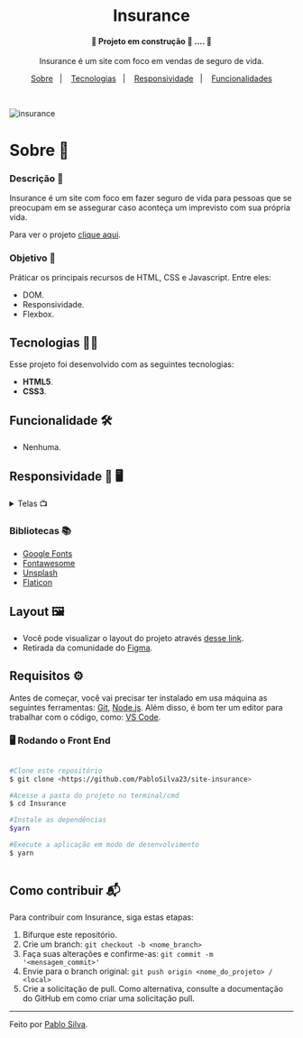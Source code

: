 <h1 align="center">Insurance</h1>

 #### <p align="center">:construction:   Projeto em construção :rocket: .... :construction:
</p>

<p align="center">Insurance é um site com foco em vendas de seguro de vida.</p>

<p align="center">
  <a href="#sobre">Sobre</a>&nbsp;&nbsp;&nbsp;|&nbsp;&nbsp;&nbsp;
  <a href="#tecnologias">Tecnologias</a>&nbsp;&nbsp;&nbsp;|&nbsp;&nbsp;&nbsp;
  <a href="#responsividade">Responsividade</a>&nbsp;&nbsp;&nbsp;|&nbsp;&nbsp;&nbsp;
  <a href="#funcionalidades">Funcionalidades</a>
</p>

<br>

![insurance](https://user-images.githubusercontent.com/87915108/154224713-2d6b6898-ddc3-491e-83f2-7e8976787b36.gif)


<h1 id="sobre">Sobre 📖</h1>

### Descrição 📄

Insurance é um site com foco em fazer seguro de vida para pessoas que se preocupam em se assegurar caso aconteça um imprevisto com sua própria vida.

Para ver o projeto [clique aqui](https://pablosilva23.github.io/site-insurance/).

### Objetivo 🎯

Práticar os principais recursos de HTML, CSS e Javascript. Entre eles:

- DOM.
- Responsividade.
- Flexbox.

## Tecnologias 👨‍💻

Esse projeto foi desenvolvido com as seguintes tecnologias:

* **HTML5**.
* **CSS3**.

<h2 id="funcionalidades">Funcionalidade 🛠️</h2>

- Nenhuma.

<h2 id="responsividade">Responsividade 	📱	🖥️</h2>

<details>
<summary>Telas 📺</summary>
 
   <h3 align="center">Mobile 📱</h3>
 <div align="center">
   <img src="https://user-images.githubusercontent.com/87915108/154840296-fb01a75e-3674-4902-a43b-1560a19f9cee.png" width="200px"></img>
 </div>
   <h3 align='center'>Notebook 💻</h3>
   <div align="center">
   <img src="https://user-images.githubusercontent.com/87915108/154840310-dd1dc5c0-07b9-49f9-8191-43c93989a01e.png" width="600px"></img>
  </div>
 
</details>

### Bibliotecas 📚

* [Google Fonts](https://fonts.google.com/)
* [Fontawesome](https://fontawesome.com/v5/search)
* [Unsplash](https://unsplash.com/wallpapers/phone/lock-screen)
* [Flaticon](https://www.flaticon.com/search?word=instagram&color=color&shape=hand%20drawn&order_by=4&type=icon)

## Layout 🖼️

- Você pode visualizar o layout do projeto através [desse link](https://www.figma.com/file/uDKVAQqnBCm1W1HOFsSMTN/Insurebound---html5-template-for-insurance-agency-free-download-(Community)?node-id=69%3A5241).
- Retirada da comunidade do [Figma](https://www.figma.com/).

## Requisitos ⚙️

Antes de começar, você vai precisar ter instalado em usa máquina as seguintes ferramentas: [Git](https://git-scm.com/), [Node.js](https://nodejs.org/en/). Além disso, é bom ter um editor para trabalhar com o código, como: [VS Code](https://code.visualstudio.com/).

### 🖥️ Rodando o Front End

```bash

#Clone este repositório
$ git clone <https://github.com/PabloSilva23/site-insurance>

#Acesse a pasta do projeto no terminal/cmd
$ cd Insurance

#Instale as dependências
$yarn

#Execute a aplicação em modo de desenvolvimento
$ yarn
 
```

## Como contribuir 📬

Para contribuir com Insurance, siga estas etapas:

1. Bifurque este repositório.
1. Crie um branch: `git checkout -b <nome_branch>`
1. Faça suas alterações e confirme-as: `git commit -m '<mensagem_commit>'`
1. Envie para o branch original: `git push origin <nome_do_projeto> / <local>`
1. Crie a solicitação de pull. Como alternativa, consulte a documentação do GitHub em como criar uma solicitação pull.

---
Feito por [Pablo Silva](https://github.com/PabloSilva23).
